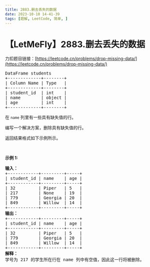 ```yaml
---
title: 2883.删去丢失的数据
date: 2023-10-10 14-41-39
tags: [题解, LeetCode, 简单, ]
---
```


# 【LetMeFly】2883.删去丢失的数据

力扣题目链接：[https://leetcode.cn/problems/drop-missing-data/](https://leetcode.cn/problems/drop-missing-data/)

<pre>
DataFrame students
+-------------+--------+
| Column Name | Type   |
+-------------+--------+
| student_id  | int    |
| name        | object |
| age         | int    |
+-------------+--------+
</pre>

<p>在 <code>name</code> 列里有一些具有缺失值的行。</p>

<p>编写一个解决方案，删除具有缺失值的行。</p>

<p>返回结果格式如下示例所示。</p>

<p>&nbsp;</p>

<p><b>示例 1:</b></p>

<pre>
<strong>输入：
</strong>+------------+---------+-----+
| student_id | name    | age |
+------------+---------+-----+
| 32         | Piper   | 5   |
| 217        | None    | 19  |
| 779        | Georgia | 20  |
| 849        | Willow  | 14  |
+------------+---------+-----+
<strong>输出：
</strong>+------------+---------+-----+
| student_id | name    | age |
+------------+---------+-----+
| 32         | Piper   | 5   |
| 779        | Georgia | 20  | 
| 849        | Willow  | 14  | 
+------------+---------+-----+
<b>解释：
</b>学号为 217 的学生所在行在 name 列中有空值，因此这一行将被删除。</pre>


    